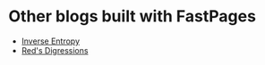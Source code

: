 # Other blogs built with FastPages

- [Inverse Entropy](https://prrao87.github.io/blog/)
- [Red's Digressions](https://rednafi.github.io/digressions/)

